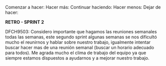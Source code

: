 Comenzar a hacer:
Hacer más:
Continuar haciendo:
Hacer menos:
Dejar de hacer:


**RETRO - SPRINT 2**

DFCH9503: Considero importante que hagamos las reuniones semanales todas las semanas, este segundo sprint algunas semanas se nos dificultó mucho el reunirnos y hablar sobre nuestro trabajo, igualmente intentar buscar hacer mas de una reunión semanal (buscar un horario adecuado para todos). Me agrada mucho el clima de trabajo del equipo ya que siempre estamos dispuestos a ayudarnos y a mejorar nuestro trabajo.


